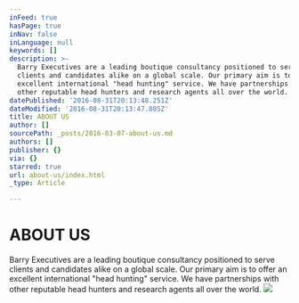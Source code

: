 ```yaml
---
inFeed: true
hasPage: true
inNav: false
inLanguage: null
keywords: []
description: >-
  Barry Executives are a leading boutique consultancy positioned to serve
  clients and candidates alike on a global scale. Our primary aim is to offer an
  excellent international "head hunting"​ service. We have partnerships with
  other reputable head hunters and research agents all over the world. 
datePublished: '2016-08-31T20:13:48.251Z'
dateModified: '2016-08-31T20:13:47.805Z'
title: ABOUT US
author: []
sourcePath: _posts/2016-03-07-about-us.md
authors: []
publisher: {}
via: {}
starred: true
url: about-us/index.html
_type: Article

---
```

# ABOUT US

Barry Executives are a leading boutique consultancy positioned to serve clients and candidates alike on a global scale. Our primary aim is to offer an excellent international "head hunting"​ service. We have partnerships with other reputable head hunters and research agents all over the world. ![](https://the-grid-user-content.s3-us-west-2.amazonaws.com/47cd43f0-9bb7-4cd0-bc10-43d668867490.jpg)